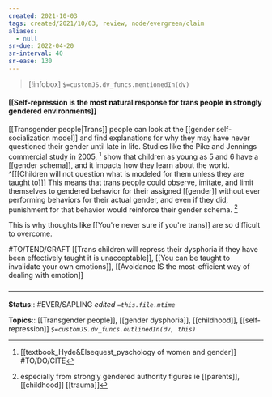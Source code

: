 ```yaml
---
created: 2021-10-03
tags: created/2021/10/03, review, node/evergreen/claim
aliases:
  - null
sr-due: 2022-04-20
sr-interval: 40
sr-ease: 130
---
```

> [!infobox]
`$=customJS.dv_funcs.mentionedIn(dv)`

#### [[Self-repression is the most natural response for trans people in strongly gendered environments]] 

[[Transgender people|Trans]] people can look at the [[gender self-socialization model]] and find explanations for why they may have never questioned their gender until late in life. Studies like the Pike and Jennings commercial study in 2005, [^1] show that children as young as 5 and 6 have a [[gender schema]], and it impacts how they learn about the world.
^[[[Children will not question what is modeled for them unless they are taught to]]]
This means that trans people could observe, imitate, and limit themselves to gendered behavior for their assigned [[gender]] without ever performing behaviors for their actual gender, and even if they did, punishment for that behavior would reinforce their gender schema. [^2]

[^1]: [[textbook_Hyde&Elsequest_pyschology of women and gender]] #TO/DO/CITE 
[^2]: especially from strongly gendered authority figures ie [[parents]], [[childhood]] [[trauma]]

This is why thoughts like [[You're never sure if you're trans]] are so difficult to overcome.

#TO/TEND/GRAFT  [[Trans children will repress their dysphoria if they have been effectively taught it is unacceptable]], [[You can be taught to invalidate your own emotions]], [[Avoidance IS the most-efficient way of dealing with emotion]]

### <hr class="footnote"/>

**Status**:: #EVER/SAPLING
*edited `=this.file.mtime`*

**Topics**:: [[Transgender people]], [[gender dysphoria]], [[childhood]], [[self-repression]]
*`$=customJS.dv_funcs.outlinedIn(dv, this)`*
